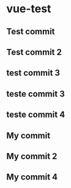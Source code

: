 # vue-test


## Test commit

## Test commit 2

## test commit 3

## teste commit 3

## teste commit 4
## My commit

## My commit 2

## My commit 4